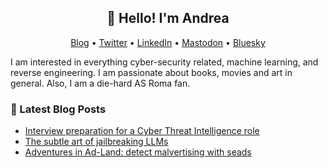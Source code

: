 <h2 align="center">👋 Hello! I'm Andrea</h2>
<p align="center">
  <a href="https://andpalmier.com">Blog</a> •
  <a href="https://twitter.com/andpalmier">Twitter</a> •
  <a href="https://linkedin.com/in/andpalmier">LinkedIn</a> •
  <a href="https://infosec.exchange/@andpalmier">Mastodon</a> •
  <a href="https://bsky.app/profile/andpalmier.com">Bluesky</a> 
</p>

I am interested in everything cyber-security related, machine learning, and reverse engineering. I am passionate about books, movies and art in general. Also, I am a die-hard AS Roma fan.

### 📝 Latest Blog Posts

<!-- BLOG-POST-LIST:START -->
- [Interview preparation for a Cyber Threat Intelligence role](https://andpalmier.com/posts/cti-interview-preparation/)
- [The subtle art of jailbreaking LLMs](https://andpalmier.com/posts/jailbreaking-llms/)
- [Adventures in Ad-Land: detect malvertising with seads](https://andpalmier.com/posts/seads/)
<!-- BLOG-POST-LIST:END -->
